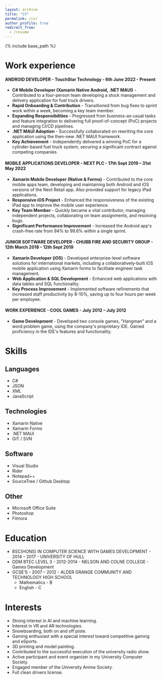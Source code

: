 ```yaml
---
layout: archive
title: "CV"
permalink: /cv/
author_profile: true
redirect_from:
  - /resume
---
```


{% include base_path %}

# Work experience
#### ANDROID DEVELOPER - TouchStar Technology - 6th June 2022 - Present
  * __C# Mobile Developer (Xamarin Native Android, .NET MAUI)__ - Contributed to a four-person team developing a stock management and delivery application for fuel truck drivers.
  * __Rapid Onboarding & Contribution__ - Transitioned from bug fixes to sprint work within a week, becoming a key team member.
  * __Expanding Responsibilities__ - Progressed from business-as-usual tasks and feature integration to delivering full proof-of-concept (PoC) projects and managing CI/CD pipelines.
  * __.NET MAUI Adoption__ - Successfully collaborated on rewriting the core application using the then-new .NET MAUI framework.
  * __Key Achievement__ - Independently delivered a winning PoC for a cylinder-based fuel truck system, securing a significant contract against competing companies.

#### MOBILE APPLICATIONS DEVELOPER - NEXT PLC - 17th Sept 2019 – 31st May 2022
  * __Xamarin Mobile Developer (Native & Forms)__ - Contributed to the core mobile apps team, developing and maintaining both Android and iOS versions of the Next Retail app. Also provided support for legacy iPad applications.
  * __Responsive iOS Project__ - Enhanced the responsiveness of the existing iPad app to improve the mobile user experience.
  * __Key Team Member__ - Quickly became a vital contributor, managing independent projects, collaborating on team assignments, and resolving bugs.
  * __Significant Performance Improvement__ - Increased the Android app's crash-free rate from 94% to 99.6% within a single sprint.

#### JUNIOR SOFTWARE DEVELOPER - CHUBB FIRE AND SECURITY GROUP - 12th March 2018 – 12th Sept 2019
  * __Xamarin Developer (iOS)__ - Developed enterprise-level software solutions for international markets, including a collaboratively-built iOS mobile application using Xamarin forms to facilitate engineer task management.
  * __Web Application & SQL Development__ - Enhanced web applications with data tables and SQL functionality.
  * __Key Process Improvement__ - Implemented software refinements that increased staff productivity by 8-10%, saving up to four hours per week per employee.

#### WORK EXPERIENCE - COOL GAMES - July 2012 – July 2012
  * __Game Development__ - Developed two console games, "Hangman" and a word problem game, using the company's proprietary IDE. Gained proficiency in the IDE's features and functionality.
  
# Skills

## Languages
* C#
* JSON
* XML
* JavaScript

## Technologies
* Xamarin Native
* Xamarin Forms
* .NET MAUI
* GIT / SVN

## Software
* Visual Studio
* Rider
* Notepad++
* SourceTree / Github Desktop

## Other
* Microsoft Office Suite
* Photoshop
* Filmora

# Education
* BSC(HONS) IN COMPUTER SCIENCE WITH GAMES DEVELOPMENT - 2014 – 2017 - UNIVERSITY OF HULL
* DDM BTEC LEVEL 3 - 2012-2014 - NELSON AND COLNE COLLEGE - Games Development
* GCSE’S - 2007 – 2012 - ALDER GRANGE COMMUNITY AND TECHNOLOGY HIGH SCHOOL
  * Mathematics - B
  * English - C

# Interests
* Strong interest in AI and machine learning.
* Interest in VR and AR technologies.
* Snowboarding, both on and off piste.
* Gaming enthusiast with a special interest toward competitive gaming and eSports.
* 3D printing and model painting.
* Contributed to the successful execution of the university radio show.
* Active participant and event organizer in my University Computer Society.
* Engaged member of the University Anime Society.
* Full clean drivers license.
